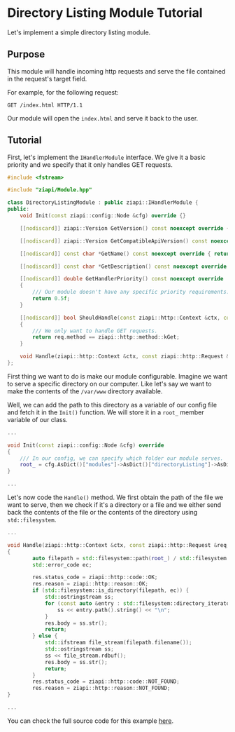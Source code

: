 # Directory Listing Module Tutorial

Let's implement a simple directory listing module.

## Purpose

This module will handle incoming http requests and serve the file contained in the request's target field.

For example, for the following request:
```
GET /index.html HTTP/1.1
```

Our module will open the `index.html` and serve it back to the user.

## Tutorial

First, let's implement the `IHandlerModule` interface. We give it a basic priority and we specify that it only handles GET requests.

```c++
#include <fstream>

#include "ziapi/Module.hpp"

class DirectoryListingModule : public ziapi::IHandlerModule {
public:
    void Init(const ziapi::config::Node &cfg) override {}

    [[nodiscard]] ziapi::Version GetVersion() const noexcept override { return {1, 0}; }

    [[nodiscard]] ziapi::Version GetCompatibleApiVersion() const noexcept override { return {1, 0}; }

    [[nodiscard]] const char *GetName() const noexcept override { return "DirectoryListing"; }

    [[nodiscard]] const char *GetDescription() const noexcept override { return "Give access to a filesystem over HTTP"; }

    [[nodiscard]] double GetHandlerPriority() const noexcept override
    {
        /// Our module doesn't have any specific priority requirements.
        return 0.5f;
    }

    [[nodiscard]] bool ShouldHandle(const ziapi::http::Context &ctx, const ziapi::http::Request &req) const override
    {
        /// We only want to handle GET requests.
        return req.method == ziapi::http::method::kGet;
    }

    void Handle(ziapi::http::Context &ctx, const ziapi::http::Request &req, ziapi::http::Response &res) override {}
};
```

First thing we want to do is make our module configurable. Imagine we want to serve a specific directory on our computer. Like let's say we want to make the contents of the `/var/www` directory available.

Well, we can add the path to this directory as a variable of our config file and fetch it in the `Init()` function. We will store it in a `root_` member variable of our class.

```c++
...

void Init(const ziapi::config::Node &cfg) override
{
    /// In our config, we can specify which folder our module serves.
    root_ = cfg.AsDict()["modules"]->AsDict()["directoryListing"]->AsDict()["root"]->AsString();
}

...
```

Let's now code the `Handle()` method. We first obtain the path of the file we want to serve, then we check if it's a directory or a file and we either send back the contents of the file or the contents of the directory using `std::filesystem`.

```c++
...

void Handle(ziapi::http::Context &ctx, const ziapi::http::Request &req, ziapi::http::Response &res) override
{
        auto filepath = std::filesystem::path(root_) / std::filesystem::path(req.target);
        std::error_code ec;

        res.status_code = ziapi::http::code::OK;
        res.reason = ziapi::http::reason::OK;
        if (std::filesystem::is_directory(filepath, ec)) {
            std::ostringstream ss;
            for (const auto &entry : std::filesystem::directory_iterator(filepath)) {
                ss << entry.path().string() << "\n";
            }
            res.body = ss.str();
            return;
        } else {
            std::ifstream file_stream(filepath.filename());
            std::ostringstream ss;
            ss << file_stream.rdbuf();
            res.body = ss.str();
            return;
        }
        res.status_code = ziapi::http::code::NOT_FOUND;
        res.reason = ziapi::http::reason::NOT_FOUND;
}

...
```

You can check the full source code for this example [here](/examples/modules/directory-listing/DirectoryListingModule.hpp).
